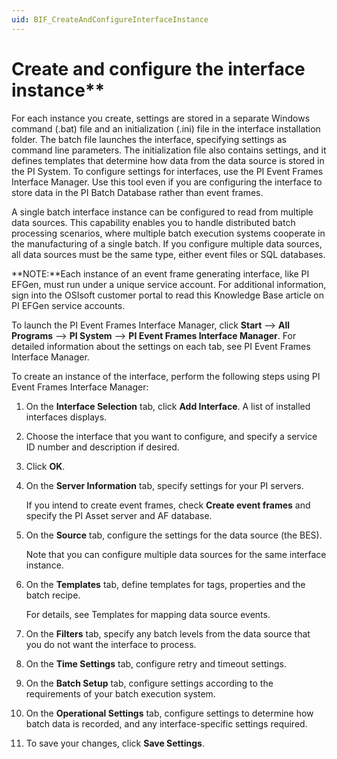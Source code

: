 ```yaml
---
uid: BIF_CreateAndConfigureInterfaceInstance
---
```


# Create and configure the interface instance**

For each instance you create, settings are stored in a separate Windows command (.bat) file and an initialization (.ini) file in the interface installation folder. The batch file launches the interface, specifying settings as command line parameters. The initialization file also contains settings, and it defines templates that determine how data from the data source is stored in the PI System. To configure settings for interfaces, use the PI Event Frames Interface Manager. Use this tool even if you are configuring the interface to store data in the PI Batch Database rather than event frames.

A single batch interface instance can be configured to read from multiple data sources. This capability enables you to handle distributed batch processing scenarios, where multiple batch execution systems cooperate in the manufacturing of a single batch. If you configure multiple data sources, all data sources must be the same type, either event files or SQL databases.

**NOTE:**Each instance of an event frame generating interface, like PI EFGen, must run under a unique service account. For additional information, sign into the OSIsoft customer portal to read this Knowledge Base article on PI EFGen service accounts.

To launch the PI Event Frames Interface Manager, click **Start** --> **All Programs** --> **PI System** --> **PI Event Frames Interface Manager**. For detailed information about the settings on each tab, see PI Event Frames Interface Manager.

To create an instance of the interface, perform the following steps using PI Event Frames Interface Manager:

1. On the **Interface Selection** tab, click **Add Interface**. A list of installed interfaces displays.

2. Choose the interface that you want to configure, and specify a service ID number and description if desired.

3. Click **OK**.            

4. On the **Server Information** tab, specify settings for your PI servers.

    If you intend to create event frames, check **Create event  frames** and specify the PI Asset server and AF database.

5. On the **Source** tab, configure the settings for the data source (the BES).

    Note that you can configure multiple data sources for the same interface instance.
    
6. On the **Templates** tab, define templates for tags, properties and the batch recipe.

    For details, see Templates for mapping data source events.

7. On the **Filters** tab, specify any batch levels from the data source that you do not want the interface to process.

8. On the **Time Settings** tab, configure retry and timeout settings.

9. On the **Batch Setup** tab, configure settings according to the requirements of your batch execution system.

10. On the **Operational Settings** tab, configure settings to determine how batch data is recorded, and any interface-specific settings required.

11. To save your changes, click **Save Settings**.
